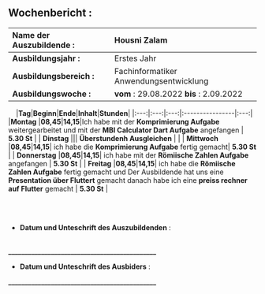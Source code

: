 ## Wochenbericht :
| **Name der Auszubildende :** | Housni Zalam |
|:--------|:--------|
| **Ausbildungsjahr :** | Erstes Jahr |   
| **Ausbildungsbereich :** | Fachinformatiker Anwendungsentwicklung |   
| **Ausbildungswoche :** | **vom** : 29.08.2022 **bis** : 2.09.2022 |

&nbsp;
&nbsp;
|**Tag**|**Beginn**|**Ende**|**Inhalt**|**Stunden**|
|:---:|:---:|:---:|:----------------|:---:|
|**Montag** |**08,45**|**14,15**|Ich habe mit der **Komprimierung Aufgabe** weitergearbeitet und mit der **MBI Calculator Dart Aufgabe** angefangen | **5.30 St** |
| **Dinstag** ||| **Überstundenh Ausgleichen** |  |
| **Mittwoch** |**08,45**|**14,15**| ich habe die **Komprimierung Aufgabe** fertig gemacht| **5.30 St** |
| **Donnerstag** |**08,45**|**14,15**|  ich habe mit der **Römiische Zahlen Aufgabe**  angefangen  | **5.30 St** |
| **Freitag** |**08,45**|**14,15**| ich habe die **Römiische Zahlen Aufgabe** fertig gemacht und Der Ausbildende hat uns eine **Presentation über Fluttert** gemacht danach habe ich eine **preiss rechner auf Flutter** gemacht   | **5.30 St** |

&nbsp;
\
&nbsp;
* **Datum und Unteschrift des Auszubildenden** :    
&nbsp;
&nbsp;

**_____________________________________________**
&nbsp;
&nbsp;
* **Datum und Unteschrift des Ausbiders** :
&nbsp;
&nbsp;

**_____________________________________________**